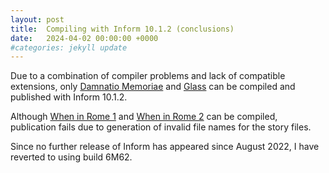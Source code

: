 ```yaml
---
layout: post
title:  Compiling with Inform 10.1.2 (conclusions)
date:   2024-04-02 00:00:00 +0000
#categories: jekyll update
---
```


Due to a combination of compiler problems and lack of compatible extensions, only [Damnatio Memoriae](https://github.com/I7-Examples/Damnatio-Memoriae/releases/tag/v8.0.0) and [Glass](https://github.com/I7-Examples/Glass/releases/tag/v4.0.0) can be compiled and published with Inform 10.1.2.

Although [When in Rome 1](https://github.com/I7-Examples/When-in-Rome-1/releases/tag/v5.0.0) and [When in Rome 2](https://github.com/I7-Examples/When-in-Rome-2/releases/tag/v4.0.0) can be compiled, publication fails due to generation of invalid file names for the story files.

Since no further release of Inform has appeared since August 2022, I have reverted to using build 6M62.
